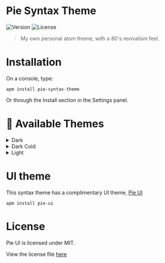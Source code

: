 
# Pie Syntax Theme
![Version](https://img.shields.io/apm/v/pie-syntax-theme.svg)
![License](https://img.shields.io/apm/l/pie-syntax-theme.svg)

> My own personal atom theme, with a 80's revivalism feel.




# Installation

On a console, type:

```shell
apm install pie-syntax-theme
```

Or through the Install section in the Settings panel.


# 🎨 Available Themes
<details>
  <summary>Dark</summary>
  ![Dark screenshot](https://raw.githubusercontent.com/offeringofpie/pie-syntax-theme/master/images/dark.png "Dark syntax theme")
</details>
<details>
  <summary>Dark Cold</summary>
  ![Dark cold screenshot](https://raw.githubusercontent.com/offeringofpie/pie-syntax-theme/master/images/dark-cold.png "Dark cold syntax theme")
</details>
<details>
  <summary>Light</summary>
  ![Light screenshot](https://raw.githubusercontent.com/offeringofpie/pie-syntax-theme/master/images/light.png "Light syntax theme")
</details>

# UI theme

This syntax theme has a complimentary UI theme, [Pie UI](https://atom.io/themes/pie-ui)

```shell
apm install pie-ui
```

# License
Pie UI is licensed under MIT.

View the license file [here](https://github.com/offeringofpie/pie-syntax-theme/blob/master/LICENSE.md)
